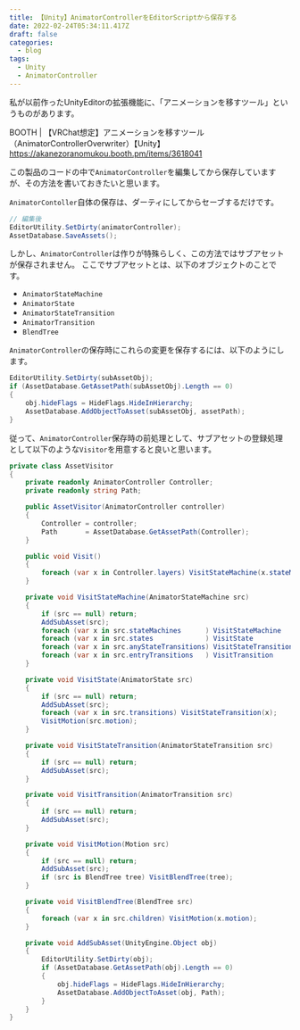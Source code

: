 ```yaml
---
title: 【Unity】AnimatorControllerをEditorScriptから保存する
date: 2022-02-24T05:34:11.417Z
draft: false
categories:
  - blog
tags:
  - Unity
  - AnimatorController
---
```

私が以前作ったUnityEditorの拡張機能に、「アニメーションを移すツール」というものがあります。

BOOTH | 【VRChat想定】アニメーションを移すツール（AnimatorControllerOverwriter）【Unity】
<https://akanezoranomukou.booth.pm/items/3618041>

この製品のコードの中で`AnimatorController`を編集してから保存していますが、その方法を書いておきたいと思います。

`AnimatorContoller`自体の保存は、ダーティにしてからセーブするだけです。

```csharp
// 編集後
EditorUtility.SetDirty(animatorController);
AssetDatabase.SaveAssets();
```

しかし、`AnimatorController`は作りが特殊らしく、この方法ではサブアセットが保存されません。
ここでサブアセットとは、以下のオブジェクトのことです。

- `AnimatorStateMachine`
- `AnimatorState`
- `AnimatorStateTransition`
- `AnimatorTransition`
- `BlendTree`

`AnimatorController`の保存時にこれらの変更を保存するには、以下のようにします。

```csharp
EditorUtility.SetDirty(subAssetObj);
if (AssetDatabase.GetAssetPath(subAssetObj).Length == 0)
{
    obj.hideFlags = HideFlags.HideInHierarchy;
    AssetDatabase.AddObjectToAsset(subAssetObj, assetPath);
}
```

従って、`AnimatorController`保存時の前処理として、サブアセットの登録処理として以下のような`Visitor`を用意すると良いと思います。

```csharp
private class AssetVisitor
{
    private readonly AnimatorController Controller;
    private readonly string Path;

    public AssetVisitor(AnimatorController controller)
    {
        Controller = controller;
        Path       = AssetDatabase.GetAssetPath(Controller);
    }

    public void Visit()
    {
        foreach (var x in Controller.layers) VisitStateMachine(x.stateMachine);
    }

    private void VisitStateMachine(AnimatorStateMachine src)
    {
        if (src == null) return;
        AddSubAsset(src);
        foreach (var x in src.stateMachines      ) VisitStateMachine   (x.stateMachine);
        foreach (var x in src.states             ) VisitState          (x.state);
        foreach (var x in src.anyStateTransitions) VisitStateTransition(x);
        foreach (var x in src.entryTransitions   ) VisitTransition     (x);
    }

    private void VisitState(AnimatorState src)
    {
        if (src == null) return;
        AddSubAsset(src);
        foreach (var x in src.transitions) VisitStateTransition(x);
        VisitMotion(src.motion);
    }

    private void VisitStateTransition(AnimatorStateTransition src)
    {
        if (src == null) return;
        AddSubAsset(src);
    }

    private void VisitTransition(AnimatorTransition src)
    {
        if (src == null) return;
        AddSubAsset(src);
    }

    private void VisitMotion(Motion src)
    {
        if (src == null) return;
        AddSubAsset(src);
        if (src is BlendTree tree) VisitBlendTree(tree);
    }

    private void VisitBlendTree(BlendTree src)
    {
        foreach (var x in src.children) VisitMotion(x.motion);
    }

    private void AddSubAsset(UnityEngine.Object obj)
    {
        EditorUtility.SetDirty(obj);
        if (AssetDatabase.GetAssetPath(obj).Length == 0)
        {
            obj.hideFlags = HideFlags.HideInHierarchy;
            AssetDatabase.AddObjectToAsset(obj, Path);
        }
    }
}
```